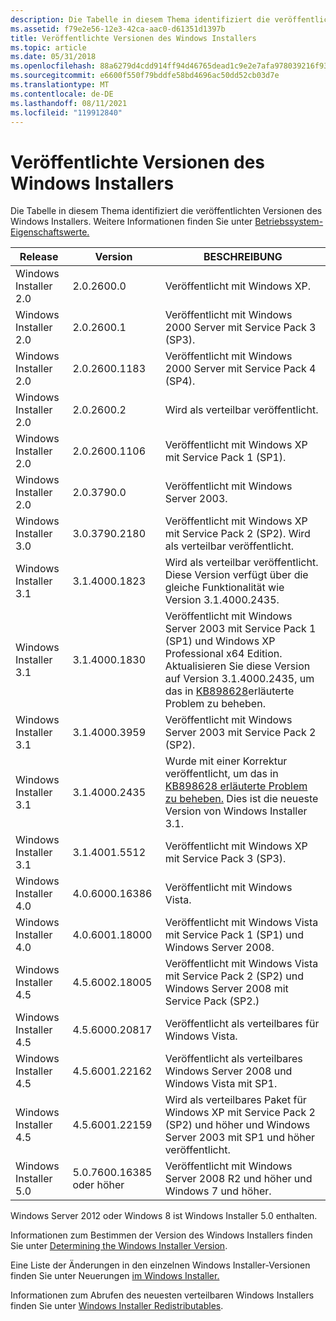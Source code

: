 ```yaml
---
description: Die Tabelle in diesem Thema identifiziert die veröffentlichten Versionen des Windows Installers. Weitere Informationen finden Sie unter Betriebssystem-Eigenschaftswerte.
ms.assetid: f79e2e56-12e3-42ca-aac0-d61351d1397b
title: Veröffentlichte Versionen des Windows Installers
ms.topic: article
ms.date: 05/31/2018
ms.openlocfilehash: 88a6279d4cdd914ff94d46765dead1c9e2e7afa978039216f9399edbdbd2d525
ms.sourcegitcommit: e6600f550f79bddfe58bd4696ac50dd52cb03d7e
ms.translationtype: MT
ms.contentlocale: de-DE
ms.lasthandoff: 08/11/2021
ms.locfileid: "119912840"
---
```

# <a name="released-versions-of-windows-installer"></a>Veröffentlichte Versionen des Windows Installers

Die Tabelle in diesem Thema identifiziert die veröffentlichten Versionen des Windows Installers. Weitere Informationen finden Sie unter [Betriebssystem-Eigenschaftswerte.](operating-system-property-values.md)



| Release               | Version                   | BESCHREIBUNG                                                                                                                                                                                                                                     |
|-----------------------|---------------------------|-------------------------------------------------------------------------------------------------------------------------------------------------------------------------------------------------------------------------------------------------|
| Windows Installer 2.0 | 2.0.2600.0                | Veröffentlicht mit Windows XP.                                                                                                                                                                                                                       |
| Windows Installer 2.0 | 2.0.2600.1                | Veröffentlicht mit Windows 2000 Server mit Service Pack 3 (SP3).                                                                                                                                                                                    |
| Windows Installer 2.0 | 2.0.2600.1183             | Veröffentlicht mit Windows 2000 Server mit Service Pack 4 (SP4).                                                                                                                                                                                    |
| Windows Installer 2.0 | 2.0.2600.2                | Wird als verteilbar veröffentlicht.                                                                                                                                                                                                                  |
| Windows Installer 2.0 | 2.0.2600.1106             | Veröffentlicht mit Windows XP mit Service Pack 1 (SP1).                                                                                                                                                                                             |
| Windows Installer 2.0 | 2.0.3790.0                | Veröffentlicht mit Windows Server 2003.                                                                                                                                                                                                              |
| Windows Installer 3.0 | 3.0.3790.2180             | Veröffentlicht mit Windows XP mit Service Pack 2 (SP2). Wird als verteilbar veröffentlicht.                                                                                                                                                              |
| Windows Installer 3.1 | 3.1.4000.1823             | Wird als verteilbar veröffentlicht. Diese Version verfügt über die gleiche Funktionalität wie Version 3.1.4000.2435.                                                                                                                                             |
| Windows Installer 3.1 | 3.1.4000.1830             | Veröffentlicht mit Windows Server 2003 mit Service Pack 1 (SP1) und Windows XP Professional x64 Edition. Aktualisieren Sie diese Version auf Version 3.1.4000.2435, um das in [KB898628](/archive/blogs/windows_installer_team/)erläuterte Problem zu beheben. |
| Windows Installer 3.1 | 3.1.4000.3959             | Veröffentlicht mit Windows Server 2003 mit Service Pack 2 (SP2).                                                                                                                                                                                    |
| Windows Installer 3.1 | 3.1.4000.2435             | Wurde mit einer Korrektur veröffentlicht, um das in [KB898628 erläuterte Problem zu beheben.](/archive/blogs/windows_installer_team/) Dies ist die neueste Version von Windows Installer 3.1.                                                                          |
| Windows Installer 3.1 | 3.1.4001.5512             | Veröffentlicht mit Windows XP mit Service Pack 3 (SP3).                                                                                                                                                                                             |
| Windows Installer 4.0 | 4.0.6000.16386            | Veröffentlicht mit Windows Vista.                                                                                                                                                                                                                    |
| Windows Installer 4.0 | 4.0.6001.18000            | Veröffentlicht mit Windows Vista mit Service Pack 1 (SP1) und Windows Server 2008.                                                                                                                                                                  |
| Windows Installer 4.5 | 4.5.6002.18005            | Veröffentlicht mit Windows Vista mit Service Pack 2 (SP2) und Windows Server 2008 mit Service Pack (SP2.)                                                                                                                                          |
| Windows Installer 4.5 | 4.5.6000.20817            | Veröffentlicht als verteilbares für Windows Vista.                                                                                                                                                                                                |
| Windows Installer 4.5 | 4.5.6001.22162            | Veröffentlicht als verteilbares Windows Server 2008 und Windows Vista mit SP1.                                                                                                                                                               |
| Windows Installer 4.5 | 4.5.6001.22159            | Wird als verteilbares Paket für Windows XP mit Service Pack 2 (SP2) und höher und Windows Server 2003 mit SP1 und höher veröffentlicht.                                                                                                                   |
| Windows Installer 5.0 | 5.0.7600.16385 oder höher | Veröffentlicht mit Windows Server 2008 R2 und höher und Windows 7 und höher.                                                                                                                                                                         |



 

Windows Server 2012 oder Windows 8 ist Windows Installer 5.0 enthalten.

Informationen zum Bestimmen der Version des Windows Installers finden Sie unter [Determining the Windows Installer Version](determining-the-windows-installer-version.md).

Eine Liste der Änderungen in den einzelnen Windows Installer-Versionen finden Sie unter Neuerungen [im Windows Installer.](what-s-new-in-windows-installer.md)

Informationen zum Abrufen des neuesten verteilbaren Windows Installers finden Sie unter [Windows Installer Redistributables](windows-installer-redistributables.md).

 

 
